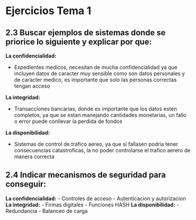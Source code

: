 # Ejercicios Tema 1
## 2.3 Buscar ejemplos de sistemas donde se priorice lo siguiente y explicar por que: 

**La confidencialidad:**
- Expedientes medicos, necesitan de mucha confidencialidad ya que incluyen datos de caracter muy sensible como son datos personales y de caracter medico, es importante que solo las personas correctas tengan acceso

**La integridad:**
- Transacciones bancarias, donde es importante que los datos esten completos, ya que se estan manejando cantidades monetarias, un fallo o error puede conllevar la perdida de fondos

**La disponibilidad:**
- Sistemas de control de trafico aereo, ya que si fallasen podria tener consecuencias catastroficas, la no poder controlarse el trafico aerero de manera correcta


## 2.4 Indicar mecanismos de seguridad para conseguir: 

**La confidencialidad:**
    - Controles de acceso
    - Autenticacion y autorizacion
**La integridad:**
    - Firmas digitales 
    - Funciones HASH 
**La disponibilidad:**
    - Redundancia 
    - Balanceo de carga 
